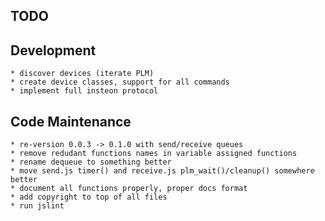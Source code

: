 TODO
----

Development
-----------
	* discover devices (iterate PLM)
	* create device classes, support for all commands
	* implement full insteon protocol

Code Maintenance
----------------
	* re-version 0.0.3 -> 0.1.0 with send/receive queues
	* remove redudant functions names in variable assigned functions
	* rename dequeue to something better
	* move send.js timer() and receive.js plm_wait()/cleanup() somewhere better
	* document all functions properly, proper docs format
	* add copyright to top of all files
	* run jslint

